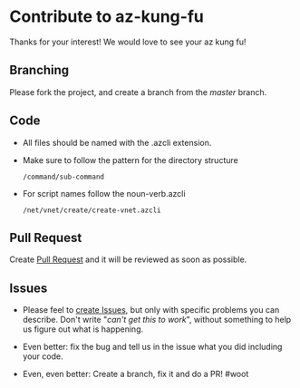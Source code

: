 # Contribute to az-kung-fu

Thanks for your interest!  We would love to see your az kung fu!

## Branching

Please fork the project, and create a branch from the _master_ branch.

## Code

- All files should be named with the .azcli extension.

- Make sure to follow the pattern for the directory structure

    ```
    /command/sub-command
    ```

- For script names follow the noun-verb.azcli

    ```
    /net/vnet/create/create-vnet.azcli
    ```

## Pull Request

Create [Pull Request](../../pulls) and it will be reviewed as soon as possible.

## Issues

- Please feel to [create Issues](../../issues), but only with specific problems you can describe. Don't write "_can't get this to work_", without something to help us figure out what is happening.

- Even better: fix the bug and tell us in the issue what you did including your code.

- Even, even better: Create a branch, fix it and do a PR! #woot


